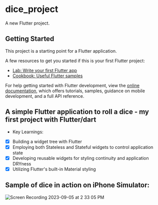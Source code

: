 # dice_project

A new Flutter project.

## Getting Started

This project is a starting point for a Flutter application.

A few resources to get you started if this is your first Flutter project:

- [Lab: Write your first Flutter app](https://docs.flutter.dev/get-started/codelab)
- [Cookbook: Useful Flutter samples](https://docs.flutter.dev/cookbook)

For help getting started with Flutter development, view the
[online documentation](https://docs.flutter.dev/), which offers tutorials,
samples, guidance on mobile development, and a full API reference.

## A simple Flutter application to roll a dice - my first project with Flutter/dart
 - Key Learnings:
 - [X] Building a widget tree with Flutter
 - [X] Employing both Stateless and Stateful widgets to control application state
 - [X] Developing reusable widgets for styling continuity and application DRYness
 - [X] Utilizing Flutter's built-in Material styling

## Sample of dice in action on iPhone Simulator:
![Screen Recording 2023-09-05 at 2 33 05 PM](https://github.com/alucernoni/Dart_Dice_SampleProject/assets/102399239/10bdfff9-607e-4f90-9e64-fc162800c13f)
